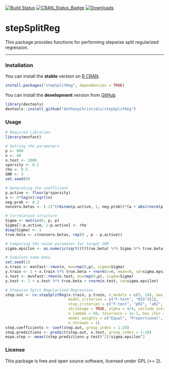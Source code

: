 
[![Build
Status](https://travis-ci.com/AnthonyChristidis/stepSplitReg.svg?branch=master)](https://travis-ci.com/AnthonyChristidis/stepSplitReg)
[![CRAN\_Status\_Badge](http://www.r-pkg.org/badges/version/stepSplitReg)](https://cran.r-project.org/package=stepSplitReg)
[![Downloads](http://cranlogs.r-pkg.org/badges/stepSplitReg)](https://cran.r-project.org/package=stepSplitReg)

# stepSplitReg

This package provides functions for performing stepwise split
regularized regression.

------------------------------------------------------------------------

### Installation

You can install the **stable** version on [R
CRAN](https://cran.r-project.org/package=stepSplitReg).

``` r
install.packages("stepSplitReg", dependencies = TRUE)
```

You can install the **development** version from
[GitHub](https://github.com/AnthonyChristidis/stepSplitReg)

``` r
library(devtools)
devtools::install_github("AnthonyChristidis/stepSplitReg")
```

### Usage

``` r
# Required Libraries
library(mvnfast)

# Setting the parameters
p <- 800
n <- 40
n.test <- 2000
sparsity <- 0.2
rho <- 0.5
SNR <- 3
set.seed(0)

# Generating the coefficient
p.active <- floor(p*sparsity)
a <- 4*log(n)/sqrt(n)
neg.prob <- 0.2
nonzero.betas <- (-1)^(rbinom(p.active, 1, neg.prob))*(a + abs(rnorm(p.active)))

# Correlation structure
Sigma <- matrix(0, p, p)
Sigma[1:p.active, 1:p.active] <- rho
diag(Sigma) <- 1
true.beta <- c(nonzero.betas, rep(0 , p - p.active))

# Computing the noise parameter for target SNR
sigma.epsilon <- as.numeric(sqrt((t(true.beta) %*% Sigma %*% true.beta)/SNR))

# Simulate some data
set.seed(1)
x.train <- mvnfast::rmvn(n, mu=rep(0,p), sigma=Sigma)
y.train <- 1 + x.train %*% true.beta + rnorm(n=n, mean=0, sd=sigma.epsilon)
x.test <- mvnfast::rmvn(n.test, mu=rep(0,p), sigma=Sigma)
y.test <- 1 + x.test %*% true.beta + rnorm(n.test, sd=sigma.epsilon)

# Stepwise Split Regularized Regression
step.out <- cv.stepSplitReg(x.train, y.train, n_models = c(5, 10), max_variables = NULL, keep = 4/4,
                            model_criterion = c("F-test", "RSS")[1],
                            stop_criterion = c("F-test", "pR2", "aR2", "R2", "Fixed")[1], stop_parameter = 0.05, 
                            shrinkage = TRUE, alpha = 4/4, include_intercept = TRUE, 
                            n_lambda = 50, tolerance = 1e-2, max_iter = 1e5, n_folds = 5, 
                            model_weights = c("Equal", "Proportional", "Stacking", "EN")[1], ensemble_alpha = 3/4,
                            n_threads = 1)
step.coefficients <- coef(step.out, group_index = 1:20)
step.predictions <- predict(step.out, x.test, group_index = 1:20)
mspe.step <- mean((step.predictions-y.test)^2)/sigma.epsilon^2
```

### License

This package is free and open source software, licensed under GPL (&gt;=
2).
